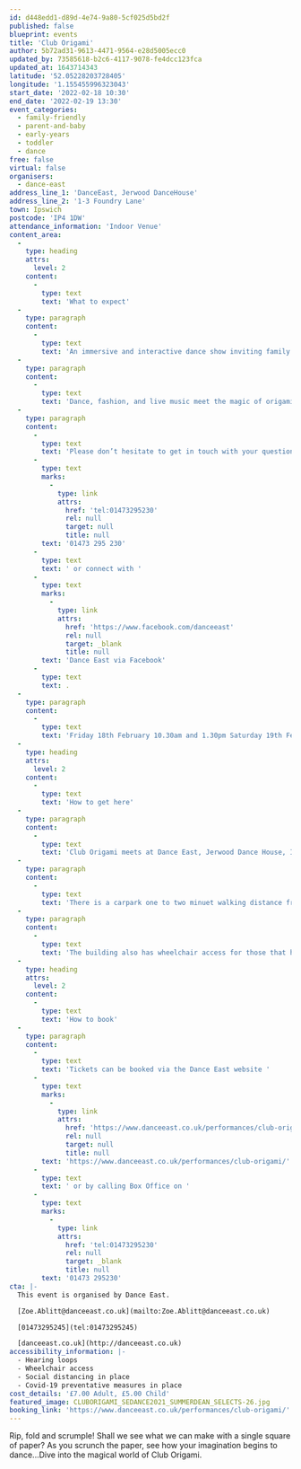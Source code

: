 ```yaml
---
id: d448edd1-d89d-4e74-9a80-5cf025d5bd2f
published: false
blueprint: events
title: 'Club Origami'
author: 5b72ad31-9613-4471-9564-e28d5005ecc0
updated_by: 73585618-b2c6-4117-9078-fe4dcc123fca
updated_at: 1643714343
latitude: '52.05228203728405'
longitude: '1.155455996323043'
start_date: '2022-02-18 10:30'
end_date: '2022-02-19 13:30'
event_categories:
  - family-friendly
  - parent-and-baby
  - early-years
  - toddler
  - dance
free: false
virtual: false
organisers:
  - dance-east
address_line_1: 'DanceEast, Jerwood DanceHouse'
address_line_2: '1-3 Foundry Lane'
town: Ipswich
postcode: 'IP4 1DW'
attendance_information: 'Indoor Venue'
content_area:
  -
    type: heading
    attrs:
      level: 2
    content:
      -
        type: text
        text: 'What to expect'
  -
    type: paragraph
    content:
      -
        type: text
        text: 'An immersive and interactive dance show inviting family audiences to create, imagine and explore whole new ways of thinking, playing and moving. '
  -
    type: paragraph
    content:
      -
        type: text
        text: 'Dance, fashion, and live music meet the magic of origami to sweep us up on a spirited and inspiring adventure in a land made purely of paper and play.'
  -
    type: paragraph
    content:
      -
        type: text
        text: 'Please don’t hesitate to get in touch with your questions or if you would like to try a taster session you can call Dance East on '
      -
        type: text
        marks:
          -
            type: link
            attrs:
              href: 'tel:01473295230'
              rel: null
              target: null
              title: null
        text: '01473 295 230'
      -
        type: text
        text: ' or connect with '
      -
        type: text
        marks:
          -
            type: link
            attrs:
              href: 'https://www.facebook.com/danceeast'
              rel: null
              target: _blank
              title: null
        text: 'Dance East via Facebook'
      -
        type: text
        text: .
  -
    type: paragraph
    content:
      -
        type: text
        text: 'Friday 18th February 10.30am and 1.30pm Saturday 19th February 10.30am and 1.30pm'
  -
    type: heading
    attrs:
      level: 2
    content:
      -
        type: text
        text: 'How to get here'
  -
    type: paragraph
    content:
      -
        type: text
        text: 'Club Origami meets at Dance East, Jerwood Dance House, Ipswich, IP4 1DW.'
  -
    type: paragraph
    content:
      -
        type: text
        text: 'There is a carpark one to two minuet walking distance from the venue.'
  -
    type: paragraph
    content:
      -
        type: text
        text: 'The building also has wheelchair access for those that have accessibility needs.'
  -
    type: heading
    attrs:
      level: 2
    content:
      -
        type: text
        text: 'How to book'
  -
    type: paragraph
    content:
      -
        type: text
        text: 'Tickets can be booked via the Dance East website '
      -
        type: text
        marks:
          -
            type: link
            attrs:
              href: 'https://www.danceeast.co.uk/performances/club-origami/'
              rel: null
              target: null
              title: null
        text: 'https://www.danceeast.co.uk/performances/club-origami/'
      -
        type: text
        text: ' or by calling Box Office on '
      -
        type: text
        marks:
          -
            type: link
            attrs:
              href: 'tel:01473295230'
              rel: null
              target: _blank
              title: null
        text: '01473 295230'
cta: |-
  This event is organised by Dance East. 

  [Zoe.Ablitt@danceeast.co.uk](mailto:Zoe.Ablitt@danceeast.co.uk)

  [01473295245](tel:01473295245)

  [danceeast.co.uk](http://danceeast.co.uk)
accessibility_information: |-
  - Hearing loops
  - Wheelchair access
  - Social distancing in place 
  - Covid-19 preventative measures in place
cost_details: '£7.00 Adult, £5.00 Child'
featured_image: CLUBORIGAMI_SEDANCE2021_SUMMERDEAN_SELECTS-26.jpg
booking_link: 'https://www.danceeast.co.uk/performances/club-origami/'
---
```

Rip, fold and scrumple! Shall we see what we can make with a single square of paper? As you scrunch the paper, see how your imagination begins to dance...Dive into the magical world of Club Origami.
